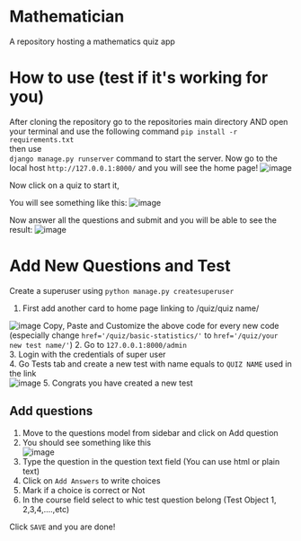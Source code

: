 # Mathematician
A repository hosting a mathematics quiz app

# How to use (test if it's working for you)

After cloning the repository go to the repositories main directory AND
open your terminal and use the following command
`pip install -r requirements.txt`<br>
then use <br>
`django manage.py runserver` command to start the server.
Now go to the local host `http://127.0.0.1:8000/` and you will see the home page!
![image](https://user-images.githubusercontent.com/87518251/183300713-a94c4cb8-0871-4bcb-a6d9-b2f0c951de36.png)

Now click on a quiz to start it,

You will see something like this: 
![image](https://user-images.githubusercontent.com/87518251/183300827-e2e6c8e0-56dd-405e-aa20-6d7ebcf8a1b6.png)

Now answer all the questions and submit and you will be able to see the result:
![image](https://user-images.githubusercontent.com/87518251/183300946-115ae60a-9307-42e9-a63a-15484537f879.png)


# Add New Questions and Test

Create a superuser using `python manage.py createsuperuser`

1. First add another card to home page linking to /quiz/quiz name/<br>

![image](https://user-images.githubusercontent.com/87518251/183301592-e1cf199f-771d-49ed-9014-1b28ea888855.png)
Copy, Paste and Customize the above code for every new code (especially change `href='/quiz/basic-statistics/'` to `href='/quiz/your new test name/'`)
2. Go to `127.0.0.1:8000/admin`<br>
3. Login with the credentials of super user<br>
4. Go Tests tab and create a new test with name equals to `QUIZ NAME` used in the link<br>
 ![image](https://user-images.githubusercontent.com/87518251/183301142-563cbd16-59d5-47db-af07-687b7f897e32.png)
5. Congrats you have created a new test <br>

## Add questions 

1. Move to the questions model from sidebar and click on Add question <br>
2. You should see something like this <br>
![image](https://user-images.githubusercontent.com/87518251/183301196-f2cb809a-9665-4bc3-a058-fb1924571a09.png)
3. Type the question in the question text field (You can use html or plain text) <br>
4. Click on `Add Answers` to write choices <br>
5. Mark if a choice is correct or Not <br>
6. In the course field select to whic test question belong (Test Object 1, 2,3,4,....,etc) <br>

Click `SAVE` and you are done!
